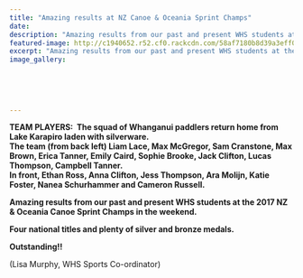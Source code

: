 ```yaml
---
title: "Amazing results at NZ Canoe & Oceania Sprint Champs"
date: 
description: "Amazing results from our past and present WHS students at the 2017 NZ & Oceania Canoe Sprint Champs in the weekend..."
featured-image: http://c1940652.r52.cf0.rackcdn.com/58af7180b8d39a3eff00336f/Team-shot-paddlers-Oceania-Canoe-Sprint-chams-on-Lake-Karapiro-Feb-2017.jpg
excerpt: "Amazing results from our past and present WHS students at the 2017 NZ & Oceania Canoe Sprint Champs in the weekend."
image_gallery:
    
    
    
    
    
---
```


<p><strong>TEAM PLAYERS: &nbsp;The squad of Whanganui paddlers return home from Lake Karapiro laden with silverware.<br />The team (from back left) Liam Lace, Max McGregor, Sam Cranstone, Max Brown, Erica Tanner, Emily Caird, Sophie Brooke, Jack Clifton, Lucas Thompson, Campbell Tanner.<br />In front, Ethan Ross, Anna Clifton, Jess Thompson, Ara Molijn, Katie Foster, Nanea Schurhammer and Cameron Russell.&nbsp;</strong></p>
<p><strong>Amazing results from our past and present WHS students at the 2017 NZ &amp; Oceania Canoe Sprint Champs in the weekend.</strong></p>
<p><strong>Four national titles and plenty of silver and bronze medals.&nbsp;</strong></p>
<p><strong>Outstanding!!</strong></p>
<p><span>(Lisa Murphy, WHS Sports Co-ordinator)</span></p>

